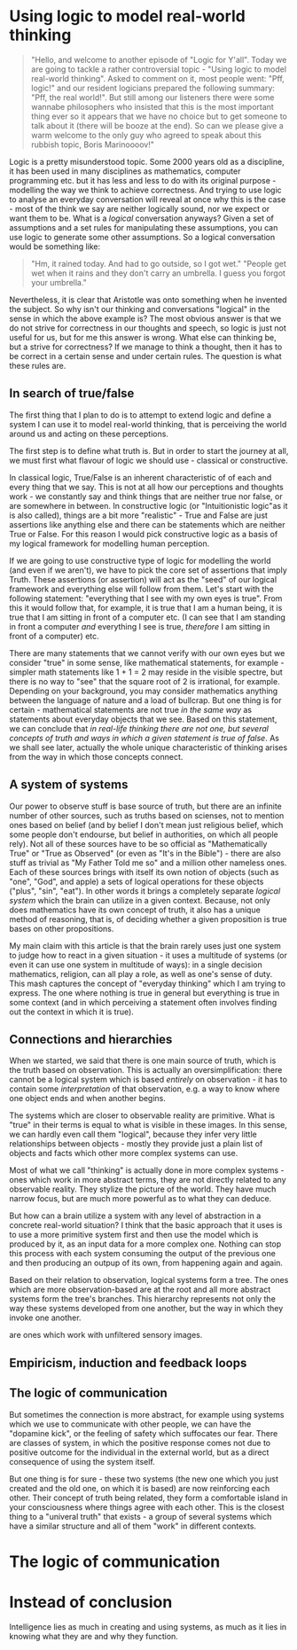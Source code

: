 Using logic to model real-world thinking
===


> "Hello, and welcome to another episode of "Logic for Y'all". Today we are going to tackle a rather controversial topic - "Using logic to model real-world thinking". Asked to comment on it, most people went: "Pff, logic!" and our resident logicians prepared the following summary: "Pff, the real world!". But still among our listeners there were some wannabe philosophers who insisted that this is the most important thing ever so it appears that we have no choice but to get someone to talk about it (there will be booze at the end). So can we please give a warm welcome to the only guy who agreed to speak about this rubbish topic, Boris Marinoooov!"

Logic is a pretty misunderstood topic. Some 2000 years old as a discipline, it has been used in many disciplines as mathematics, computer programming etc. but it has less and less to do with its original purpose - modelling the way we think to achieve correctness. And trying to use logic to analyse an everyday conversation will reveal at once why this is the case - most of the think we say are neither logically sound, nor we expect or want them to be. What is a *logical* conversation anyways? Given a set of assumptions and a set rules for manipulating these assumptions, you can use logic to generate some other assumptions. So a logical conversation would be something like:

> "Hm, it rained today. And had to go outside, so I got wet."
> "People get wet when it rains and they don't carry an umbrella. I guess you forgot your umbrella."

Nevertheless, it is clear that Aristotle was onto something when he invented the subject. So why isn't our thinking and conversations "logical" in the sense in which the above example is? The most obvious answer is that we do not strive for correctness in our thoughts and speech, so logic is just not useful for us, but for me this answer is wrong. What else can thinking be, but a strive for correctness? If we manage to think a thought, then it has to be correct in a certain sense and under certain rules. The question is what these rules are. 

In search of true/false
---

The first thing that I plan to do is to attempt to extend logic and define a system I can use it to model real-world thinking, that is perceiving the world around us and acting on these perceptions. 

The first step is to define what truth is. But in order to start the journey at all, we must first what flavour of logic we should use - classical or constructive. 

In classical logic, True/False is an inherent characteristic of of each and every thing that we say. This is not at all how our perceptions and thoughts work - we constantly say and think things that are neither true nor false, or are somewhere in between. In constructive logic (or "Intuitionistic logic"as it is also called), things are a bit more "realistic" - True and False are just assertions like anything else and there can be statements which are neither True or False. For this reason I would pick constructive logic as a basis of my logical framework for modelling human perception.

If we are going to use constructive type of logic for modelling the world (and even if we aren't), we have to pick the core set of assertions that imply Truth. These assertions (or assertion) will act as the "seed" of our logical framework and everything else will follow from them. Let's start with the following statement: "everything that I see with my own eyes is true". From this it would follow that, for example, it is true that I am a human being, it is true that I am sitting in front of a computer etc. (I can see that I am standing in front a computer *and* everything I see is true, *therefore* I am sitting in front of a computer) etc. 

There are many statements that we cannot verify with our own eyes but we consider "true" in some sense, like mathematical statements, for example - simpler math statements like 1 + 1 = 2 may reside in the visible spectre, but there is no way to "see" that the square root of 2 is irrational, for example. Depending on your background, you may consider mathematics anything between the language of nature and a load of bullcrap. But one thing is for certain - mathematical statements are not true *in the same way* as statements about everyday objects that we see. Based on this statement, we can conclude that *in real-life thinking there are not one, but several concepts of truth and ways in which a given statement is true of false*. As we shall see later, actually the whole unique characteristic of thinking arises from the way in which those concepts connect. 

A system of systems
---

Our power to observe stuff is base source of truth, but there are an infinite number of other sources, such as truths based on scienses, not to mention ones based on belief (and by belief I don't mean just religious belief, which some people don't endourse, but belief in authorities, on which all people rely). Not all of these sources have to be so official as "Mathematically True" or "True as Observed" (or even as "It's in the Bible") - there are also stuff as trivial as "My Father Told me so" and a million other nameless ones. Each of these sources brings with itself its own notion of objects (such as "one", "God", and apple) a sets of logical operations for these objects ("plus", "sin", "eat"). In other words it brings a completely separate *logical system* which the brain can utilize in a given context. Because, not only does mathematics have its own concept of truth, it also has a unique method of reasoning, that is, of deciding whether a given proposition is true bases on other propositions.

My main claim with this article is that the brain rarely uses just one system to judge how to react in a given situation - it uses a multitude of systems (or even it can use one system in multitude of ways): in a single decision mathematics, religion, can all play a role, as well as one's sense of duty. This mash captures the concept of "everyday thinking" which I am trying to express. The one where nothing is true in general but everything is true in some context (and in which perceiving a statement often involves finding out the context in which it is true). 

Connections and hierarchies
---

When we started, we said that there is one main source of truth, which is the truth based on observation. This is actually an oversimplification: there cannot be a logical system which is based *entirely* on observation - it has to contain some *interpretation* of that observation, e.g. a way to know where one object ends and when another begins. 

The systems which are closer to observable reality are primitive. What is "true" in their terms is equal to what is visible in these images. In this sense, we can hardly even call them "logical", because they infer very little relationships between objects - mostly they provide just a plain list of objects and facts which other more complex systems can use. 

Most of what we call "thinking" is actually done in more complex systems - ones which work in more abstract terms, they are not directly related to any observable reality. They stylize the picture of the world. They have much narrow focus, but are much more powerful as to what they can deduce.

But how can a brain utilize a system with any level of abstraction in a concrete real-world situation? I think that the basic approach that it uses is to use a more primitive system first and then use the model which is produced by it, as an input data for a more complex one. Nothing can stop this process with each system consuming the output of the previous one and then producing an outpup of its own, from happening again and again.

Based on their relation to observation, logical systems form a tree. The ones which are more observation-based are at the root and all more abstract systems form the tree's branches. This hierarchy represents not only the way these systems developed from one another, but the way in which they invoke one another.


are ones which work with unfiltered sensory images.

Empiricism, induction and feedback loops
---

The logic of communication
---





But sometimes the connection is more abstract, for example using systems which we use to communicate with other people, we can have the "dopamine kick", or the feeling of safety which suffocates our fear. There are classes of system, in which the positive response comes not due to positive outcome for the individual in the external world, but as a direct consequence of using the system itself. 


But one thing is for sure - these two systems (the new one which you just created and the old one, on which it is based) are now reinforcing each other. Their concept of truth being related, they form a comfortable island in your consciousness where things agree with each other. This is the closest thing to a "univeral truth" that exists - a group of several systems which have a similar structure and all of them "work" in different contexts.




The logic of communication
===


Instead of conclusion
===

Intelligence lies as much in creating and using systems, as much as it lies in knowing what they are and why they function.
